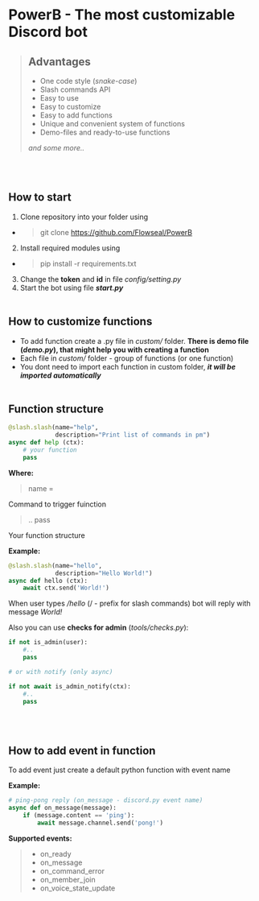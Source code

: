 # PowerB - The most customizable Discord bot
> ## **Advantages**
> - One code style (*snake-case*)
> - Slash commands API
> - Easy to use
> - Easy to customize
> - Easy to add functions
> - Unique and convenient system of functions
> - Demo-files and ready-to-use functions
> 
> *and some more..*

<br><br>

## **How to start**
1) Clone repository into your folder using
- > git clone https://github.com/Flowseal/PowerB
2) Install required modules using
- > pip install -r requirements.txt
3) Change the **token** and **id** in file *config/setting.py*
4) Start the bot using file ***start.py***
<br><br>

## **How to customize functions**

* To add function create a .py file in *custom/* folder. **There is demo file (*demo.py*), that might help you with creating a function**
* Each file in *custom/* folder - group of functions (or one function)
* You dont need to import each function in custom folder, ***it will be imported automatically***
  <br><br>
## <a name="funcstruct"></a>**Function structure**
```python
@slash.slash(name="help",
             description="Print list of commands in pm")
async def help (ctx):
    # your function
    pass
```
**Where:**
> name =

Command to trigger fuinction

> .. pass

Your function structure

**Example:**

```python
@slash.slash(name="hello",
             description="Hello World!")
async def hello (ctx):
    await ctx.send('World!')
```
When user types */hello* (/ - prefix for slash commands) bot will reply with message *World!*

Also you can use **checks for admin** (*tools/checks.py*):
```python
if not is_admin(user):
    #..
    pass

# or with notify (only async)

if not await is_admin_notify(ctx):
    #..
    pass
```
<br><br>

## **How to add event in function**
To add event just create a default python function with event name

**Example:**
```python
# ping-pong reply (on_message - discord.py event name)
async def on_message(message):
    if (message.content == 'ping'):
        await message.channel.send('pong!')
```

**Supported events:**
> - on_ready
> - on_message
> - on_command_error
> - on_member_join
> - on_voice_state_update
